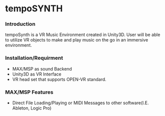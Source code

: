 # tempoSYNTH
### Introduction
tempoSynth is a VR Music Environment created in Unity3D. User will be able to utilize VR objects to make and play music on the go in an immersive environment.

### Installation/Requirment
* MAX/MSP as sound Backend
* Unity3D as VR Interface
* VR head set that supports OPEN-VR standard.

### MAX/MSP Features
* Direct File Loading/Playing or MIDI Messages to other software(I.E. Ableton, Logic Pro)